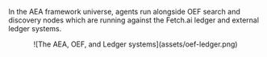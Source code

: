 In the AEA framework universe, agents run alongside OEF search and discovery nodes which are running against the Fetch.ai ledger and external ledger systems.


<center>![The AEA, OEF, and Ledger systems](assets/oef-ledger.png)</center>
